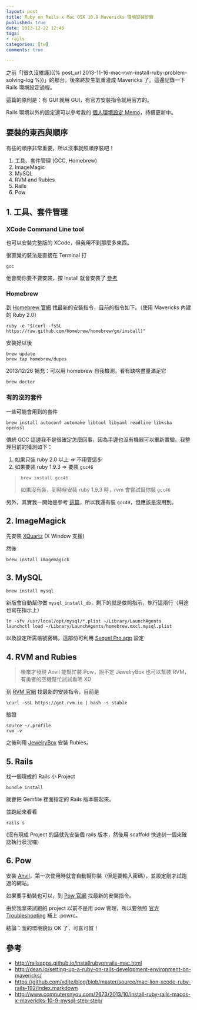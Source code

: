 ```yaml
---
layout: post
title: Ruby on Rails x Mac OSX 10.9 Mavericks 環境安裝步驟
published: true
date: 2013-12-22 12:45
tags:
- rails
categories: [tw]
comments: true

---
```

之前「[很久沒維護]({% post_url 2013-11-16-mac-rvm-install-ruby-problem-solving-log %})」的那台，後來終於生氣重灌成 Mavericks 了。這邊記錄一下 Rails 環境設定過程。

這篇的原則是：有 GUI 就用 GUI，有官方安裝指令就用官方的。

Rails 環境以外的設定還可以參考我的 [個人環境設定 Memo](https://github.com/ascendbruce/personal-settings)，持續更新中。

## 要裝的東西與順序

有些的順序非常重要，所以沒事就照順序裝吧！

1. 工具、套件管理 (GCC, Homebrew)
2. ImageMagic
3. MySQL
4. RVM and Rubies
5. Rails
6. Pow

## 1. 工具、套件管理

### XCode Command Line tool

也可以安裝完整版的 XCode，但我用不到那麼多東西。

很直覺的裝法是直接在 Terminal 打

    gcc

他會問你要不要安裝，按 Install 就會安裝了 [參考](http://railsapps.github.io/installrubyonrails-mac.html)

### Homebrew

到 [Homebrew 官網](http://brew.sh/) 找最新的安裝指令，目前的指令如下。（使用 Mavericks 內建的 Ruby 2.0）

    ruby -e "$(curl -fsSL https://raw.github.com/Homebrew/homebrew/go/install)"

安裝好以後

    brew update
    brew tap homebrew/dupes

2013/12/26 補充：可以用 homebrew 自我檢測，看有缺啥盡量滿足它

    brew doctor

### 有的沒的套件

一些可能會用到的套件

    brew install autoconf automake libtool libyaml readline libksba openssl

傳統 GCC 這邊我不是很確定怎麼回事，因為手邊也沒有機器可以重新實驗。我整理目前的猜測如下：

1. 如果只裝 ruby 2.0 以上 => 不用管這步
2. 如果要裝 ruby 1.9.3 => 要裝 `gcc46`

>     brew install gcc46
>
> 如果沒有裝，到時候安裝 ruby 1.9.3 時，rvm 會嘗試幫你裝 `gcc46`

另外，其實我一開始是參考 [這篇](http://www.computersnyou.com/2673/2013/10/install-ruby-rails-macos-x-mavericks-10-9-mysql-step-step/)，所以我還有裝 `gcc49`，但應該是沒用到。

## 2. ImageMagick

先安裝 [XQuartz](http://xquartz.macosforge.org/landing) (X Window 支援)

然後

    brew install imagemagick

## 3. MySQL

    brew install mysql

新版會自動幫你做 `mysql_install_db`，剩下的就是依照指示，執行這兩行（用途也寫在指示上）

    ln -sfv /usr/local/opt/mysql/*.plist ~/Library/LaunchAgents
    launchctl load ~/Library/LaunchAgents/homebrew.mxcl.mysql.plist

以及設定所需帳號密碼，這部份可利用 [Sequel Pro.app](http://www.sequelpro.com/download) 設定

## 4. RVM and Rubies

> 後來才發現 Anvil 能幫忙裝 Pow，說不定 JewelryBox 也可以幫裝 RVM，有勇者的空機幫忙試試看嗎 XD

到 [RVM 官網](https://rvm.io/) 找最新的安裝指令，目前是

    \curl -sSL https://get.rvm.io | bash -s stable

驗證

    source ~/.profile
    rvm -v

之後利用 [JewelryBox](https://jewelrybox.unfiniti.com/) 安裝 Rubies。

## 5. Rails

找一個現成的 Rails 小 Project

    bundle install

就會把 Gemfile 裡面指定的 Rails 版本裝起來。

並跑起來看看

    rails s

(沒有現成 Project 的話就先安裝個 rails 版本，然後用 scaffold 快速刻一個來確認執行狀況囉)

## 6. Pow

安裝 [Anvil](http://anvilformac.com/)，第一次使用時就會自動幫你裝（但是要輸入密碼），並設定剛才試跑過的網站。

如果要手動裝也可以，到 [Pow 官網](http://pow.cx/) 找最新的安裝指令。

由於我拿來試跑的 project 以前不是用 pow 管理，所以要依照 [官方 Troubleshooting](https://github.com/37signals/pow/wiki/Troubleshooting#rvm-and-gemfile) 補上 .powrc。

結論：我的環境貌似 OK 了，可喜可賀！

## 參考

* http://railsapps.github.io/installrubyonrails-mac.html
* http://dean.io/setting-up-a-ruby-on-rails-development-environment-on-mavericks/
* https://github.com/xdite/blog/blob/master/source/mac-lion-xcode-ruby-rails-192/index.markdown
* http://www.computersnyou.com/2673/2013/10/install-ruby-rails-macos-x-mavericks-10-9-mysql-step-step/
